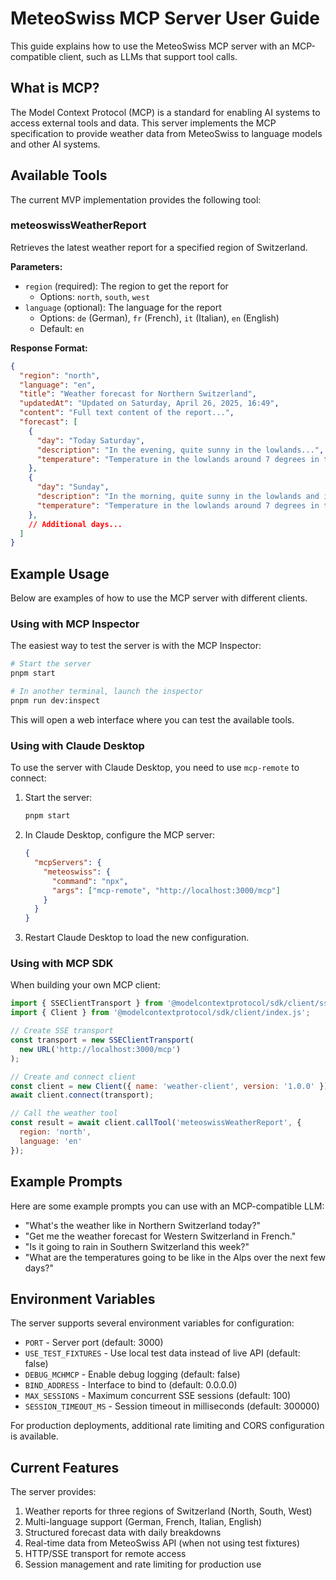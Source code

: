 # MeteoSwiss MCP Server User Guide

This guide explains how to use the MeteoSwiss MCP server with an MCP-compatible client, such as LLMs that support tool calls.

## What is MCP?

The Model Context Protocol (MCP) is a standard for enabling AI systems to access external tools and data. This server implements the MCP specification to provide weather data from MeteoSwiss to language models and other AI systems.

## Available Tools

The current MVP implementation provides the following tool:

### meteoswissWeatherReport

Retrieves the latest weather report for a specified region of Switzerland.

**Parameters:**

- `region` (required): The region to get the report for
  - Options: `north`, `south`, `west`
- `language` (optional): The language for the report
  - Options: `de` (German), `fr` (French), `it` (Italian), `en` (English)
  - Default: `en`

**Response Format:**

```json
{
  "region": "north",
  "language": "en",
  "title": "Weather forecast for Northern Switzerland",
  "updatedAt": "Updated on Saturday, April 26, 2025, 16:49",
  "content": "Full text content of the report...",
  "forecast": [
    {
      "day": "Today Saturday",
      "description": "In the evening, quite sunny in the lowlands...",
      "temperature": "Temperature in the lowlands around 7 degrees in the morning..."
    },
    {
      "day": "Sunday",
      "description": "In the morning, quite sunny in the lowlands and inner-alpine regions...",
      "temperature": "Temperature in the lowlands around 7 degrees in the morning..."
    },
    // Additional days...
  ]
}
```

## Example Usage

Below are examples of how to use the MCP server with different clients.

### Using with MCP Inspector

The easiest way to test the server is with the MCP Inspector:

```bash
# Start the server
pnpm start

# In another terminal, launch the inspector
pnpm run dev:inspect
```

This will open a web interface where you can test the available tools.

### Using with Claude Desktop

To use the server with Claude Desktop, you need to use `mcp-remote` to connect:

1. Start the server:
   ```bash
   pnpm start
   ```

2. In Claude Desktop, configure the MCP server:
   ```json
   {
     "mcpServers": {
       "meteoswiss": {
         "command": "npx",
         "args": ["mcp-remote", "http://localhost:3000/mcp"]
       }
     }
   }
   ```

3. Restart Claude Desktop to load the new configuration.

### Using with MCP SDK

When building your own MCP client:

```javascript
import { SSEClientTransport } from '@modelcontextprotocol/sdk/client/sse.js';
import { Client } from '@modelcontextprotocol/sdk/client/index.js';

// Create SSE transport
const transport = new SSEClientTransport(
  new URL('http://localhost:3000/mcp')
);

// Create and connect client
const client = new Client({ name: 'weather-client', version: '1.0.0' });
await client.connect(transport);

// Call the weather tool
const result = await client.callTool('meteoswissWeatherReport', {
  region: 'north',
  language: 'en'
});
```

## Example Prompts

Here are some example prompts you can use with an MCP-compatible LLM:

- "What's the weather like in Northern Switzerland today?"
- "Get me the weather forecast for Western Switzerland in French."
- "Is it going to rain in Southern Switzerland this week?"
- "What are the temperatures going to be like in the Alps over the next few days?"

## Environment Variables

The server supports several environment variables for configuration:

- `PORT` - Server port (default: 3000)
- `USE_TEST_FIXTURES` - Use local test data instead of live API (default: false)
- `DEBUG_MCHMCP` - Enable debug logging (default: false)
- `BIND_ADDRESS` - Interface to bind to (default: 0.0.0.0)
- `MAX_SESSIONS` - Maximum concurrent SSE sessions (default: 100)
- `SESSION_TIMEOUT_MS` - Session timeout in milliseconds (default: 300000)

For production deployments, additional rate limiting and CORS configuration is available.

## Current Features

The server provides:

1. Weather reports for three regions of Switzerland (North, South, West)
2. Multi-language support (German, French, Italian, English)
3. Structured forecast data with daily breakdowns
4. Real-time data from MeteoSwiss API (when not using test fixtures)
5. HTTP/SSE transport for remote access
6. Session management and rate limiting for production use
